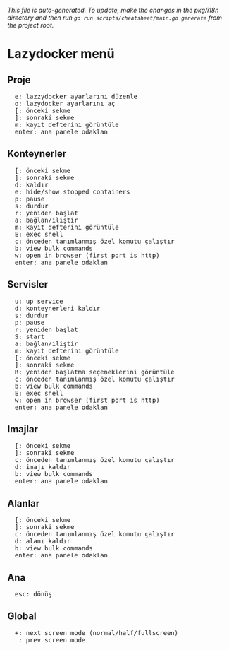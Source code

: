 _This file is auto-generated. To update, make the changes in the pkg/i18n directory and then run `go run scripts/cheatsheet/main.go generate` from the project root._

# Lazydocker menü

## Proje

<pre>
  <kbd>e</kbd>: lazzydocker ayarlarını düzenle
  <kbd>o</kbd>: lazydocker ayarlarını aç
  <kbd>[</kbd>: önceki sekme
  <kbd>]</kbd>: sonraki sekme
  <kbd>m</kbd>: kayıt defterini görüntüle
  <kbd>enter</kbd>: ana panele odaklan
</pre>

## Konteynerler

<pre>
  <kbd>[</kbd>: önceki sekme
  <kbd>]</kbd>: sonraki sekme
  <kbd>d</kbd>: kaldır
  <kbd>e</kbd>: hide/show stopped containers
  <kbd>p</kbd>: pause
  <kbd>s</kbd>: durdur
  <kbd>r</kbd>: yeniden başlat
  <kbd>a</kbd>: bağlan/iliştir
  <kbd>m</kbd>: kayıt defterini görüntüle
  <kbd>E</kbd>: exec shell
  <kbd>c</kbd>: önceden tanımlanmış özel komutu çalıştır
  <kbd>b</kbd>: view bulk commands
  <kbd>w</kbd>: open in browser (first port is http)
  <kbd>enter</kbd>: ana panele odaklan
</pre>

## Servisler

<pre>
  <kbd>u</kbd>: up service
  <kbd>d</kbd>: konteynerleri kaldır
  <kbd>s</kbd>: durdur
  <kbd>p</kbd>: pause
  <kbd>r</kbd>: yeniden başlat
  <kbd>S</kbd>: start
  <kbd>a</kbd>: bağlan/iliştir
  <kbd>m</kbd>: kayıt defterini görüntüle
  <kbd>[</kbd>: önceki sekme
  <kbd>]</kbd>: sonraki sekme
  <kbd>R</kbd>: yeniden başlatma seçeneklerini görüntüle
  <kbd>c</kbd>: önceden tanımlanmış özel komutu çalıştır
  <kbd>b</kbd>: view bulk commands
  <kbd>E</kbd>: exec shell
  <kbd>w</kbd>: open in browser (first port is http)
  <kbd>enter</kbd>: ana panele odaklan
</pre>

## Imajlar

<pre>
  <kbd>[</kbd>: önceki sekme
  <kbd>]</kbd>: sonraki sekme
  <kbd>c</kbd>: önceden tanımlanmış özel komutu çalıştır
  <kbd>d</kbd>: imajı kaldır
  <kbd>b</kbd>: view bulk commands
  <kbd>enter</kbd>: ana panele odaklan
</pre>

## Alanlar

<pre>
  <kbd>[</kbd>: önceki sekme
  <kbd>]</kbd>: sonraki sekme
  <kbd>c</kbd>: önceden tanımlanmış özel komutu çalıştır
  <kbd>d</kbd>: alanı kaldır
  <kbd>b</kbd>: view bulk commands
  <kbd>enter</kbd>: ana panele odaklan
</pre>

## Ana

<pre>
  <kbd>esc</kbd>: dönüş
</pre>

## Global

<pre>
  <kbd>+</kbd>: next screen mode (normal/half/fullscreen)
  <kbd>_</kbd>: prev screen mode
</pre>
